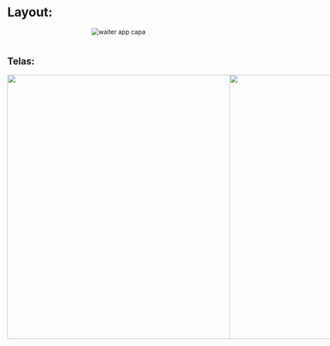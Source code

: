 # Layout:


<div align="center"> 
  <img src="https://user-images.githubusercontent.com/87788683/203629300-9254d531-ac39-44d8-85e4-a63635d59e42.png" alt="waiter app capa" />
</div>

<br/>



## Telas:
<div style="display: flex">
<img src="https://user-images.githubusercontent.com/72713975/232266064-5d408f27-1dc2-48b9-aff3-c288a60e86f8.png" width="600"/>
<img src="https://user-images.githubusercontent.com/72713975/232266061-5ef455c7-b094-4d43-aba4-16877ff33925.png"width="600"/>
<div/>


